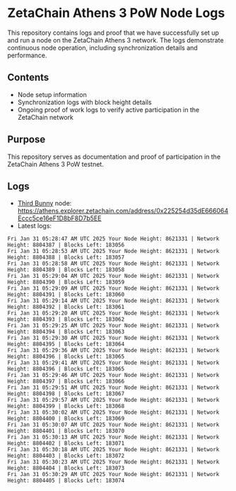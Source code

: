 # ZetaChain Athens 3 PoW Node Logs
This repository contains logs and proof that we have successfully set up and run a node on the ZetaChain Athens 3 network. The logs demonstrate continuous node operation, including synchronization details and performance.

## Contents
- Node setup information
- Synchronization logs with block height details
- Ongoing proof of work logs to verify active participation in the ZetaChain network

## Purpose
This repository serves as documentation and proof of participation in the ZetaChain Athens 3 PoW testnet.

## Logs

- [Third Bunny](https://thirdbunny.xyz/) node: https://athens.explorer.zetachain.com/address/0x225254d35dE666064Eccc5ce16eF1D8bF8D7b5EE
- Latest logs:
```
Fri Jan 31 05:28:47 AM UTC 2025 Your Node Height: 8621331 | Network Height: 8804387 | Blocks Left: 183056
Fri Jan 31 05:28:53 AM UTC 2025 Your Node Height: 8621331 | Network Height: 8804388 | Blocks Left: 183057
Fri Jan 31 05:28:58 AM UTC 2025 Your Node Height: 8621331 | Network Height: 8804389 | Blocks Left: 183058
Fri Jan 31 05:29:04 AM UTC 2025 Your Node Height: 8621331 | Network Height: 8804390 | Blocks Left: 183059
Fri Jan 31 05:29:09 AM UTC 2025 Your Node Height: 8621331 | Network Height: 8804391 | Blocks Left: 183060
Fri Jan 31 05:29:14 AM UTC 2025 Your Node Height: 8621331 | Network Height: 8804392 | Blocks Left: 183061
Fri Jan 31 05:29:20 AM UTC 2025 Your Node Height: 8621331 | Network Height: 8804393 | Blocks Left: 183062
Fri Jan 31 05:29:25 AM UTC 2025 Your Node Height: 8621331 | Network Height: 8804394 | Blocks Left: 183063
Fri Jan 31 05:29:30 AM UTC 2025 Your Node Height: 8621331 | Network Height: 8804395 | Blocks Left: 183064
Fri Jan 31 05:29:36 AM UTC 2025 Your Node Height: 8621331 | Network Height: 8804396 | Blocks Left: 183065
Fri Jan 31 05:29:41 AM UTC 2025 Your Node Height: 8621331 | Network Height: 8804396 | Blocks Left: 183065
Fri Jan 31 05:29:46 AM UTC 2025 Your Node Height: 8621331 | Network Height: 8804397 | Blocks Left: 183066
Fri Jan 31 05:29:51 AM UTC 2025 Your Node Height: 8621331 | Network Height: 8804398 | Blocks Left: 183067
Fri Jan 31 05:29:57 AM UTC 2025 Your Node Height: 8621331 | Network Height: 8804399 | Blocks Left: 183068
Fri Jan 31 05:30:02 AM UTC 2025 Your Node Height: 8621331 | Network Height: 8804400 | Blocks Left: 183069
Fri Jan 31 05:30:07 AM UTC 2025 Your Node Height: 8621331 | Network Height: 8804401 | Blocks Left: 183070
Fri Jan 31 05:30:13 AM UTC 2025 Your Node Height: 8621331 | Network Height: 8804402 | Blocks Left: 183071
Fri Jan 31 05:30:18 AM UTC 2025 Your Node Height: 8621331 | Network Height: 8804403 | Blocks Left: 183072
Fri Jan 31 05:30:23 AM UTC 2025 Your Node Height: 8621331 | Network Height: 8804404 | Blocks Left: 183073
Fri Jan 31 05:30:29 AM UTC 2025 Your Node Height: 8621331 | Network Height: 8804405 | Blocks Left: 183074
```
